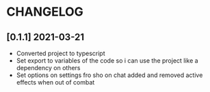 # CHANGELOG

## [0.1.1] 2021-03-21

- Converted project to typescript
- Set export to variables of the code so i can use the project like a dependency on others
- Set options on settings fro sho on chat added and removed active effects when out of combat
